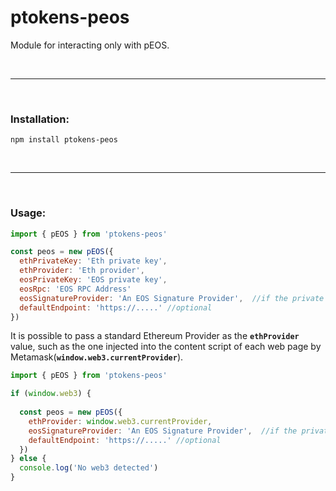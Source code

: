 # ptokens-peos

Module for interacting only with pEOS.

&nbsp;

***

&nbsp;

### Installation:

```
npm install ptokens-peos
```

&nbsp;

***

&nbsp;

### Usage:

```js
import { pEOS } from 'ptokens-peos'

const peos = new pEOS({
  ethPrivateKey: 'Eth private key',
  ethProvider: 'Eth provider',
  eosPrivateKey: 'EOS private key',
  eosRpc: 'EOS RPC Address'
  eosSignatureProvider: 'An EOS Signature Provider',  //if the private key is not passed
  defaultEndpoint: 'https://.....' //optional
})
```
It is possible to pass a standard Ethereum Provider as the __`ethProvider`__ value, such as the one injected 
into the content script of each web page by Metamask(__`window.web3.currentProvider`__).

```js
import { pEOS } from 'ptokens-peos'

if (window.web3) {
  
  const peos = new pEOS({
    ethProvider: window.web3.currentProvider,
    eosSignatureProvider: 'An EOS Signature Provider',  //if the private key is not passed
    defaultEndpoint: 'https://.....' //optional
  })
} else {
  console.log('No web3 detected')
}
```